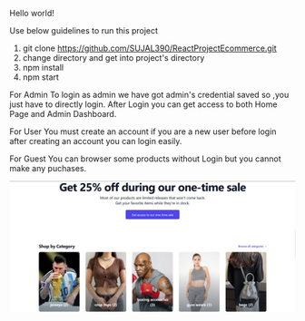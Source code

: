 Hello world!

Use below guidelines to run this project
1) git clone https://github.com/SUJAL390/ReactProjectEcommerce.git
2)  change directory and get into project's directory
3)  npm install
4)  npm start

For Admin 
To login as admin we have got admin's credential saved so ,you just have to directly login.
After Login you can get access to both Home Page and Admin Dashboard.

For User
You must create an account if you are a new user before login after creating an account you can login easily.

For Guest
You can browser some products without Login but you cannot make any puchases.

![HomePage1](Homepage1.png)


